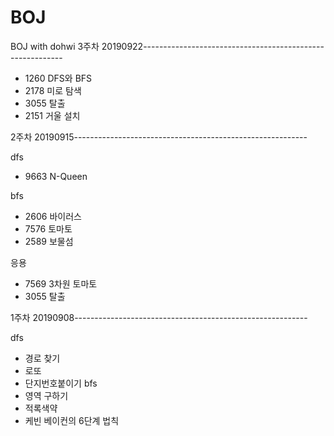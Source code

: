 # BOJ
BOJ with dohwi
3주차 20190922----------------------------------------------------------

- 1260	DFS와 BFS
- 2178	미로 탐색
- 3055  탈출
- 2151  거울 설치

2주차 20190915----------------------------------------------------------

dfs
- 9663 N-Queen

bfs
- 2606 바이러스
- 7576 토마토	
- 2589 보물섬

응용
- 7569 3차원 토마토
- 3055 탈출

1주차 20190908----------------------------------------------------------

dfs
-   경로 찾기
-   로또
-   단지번호붙이기
bfs
-   영역 구하기
-   적록색약
-   케빈 베이컨의 6단계 법칙
